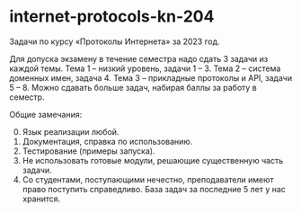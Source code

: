 # internet-protocols-kn-204
Задачи по курсу «Протоколы Интернета» за 2023 год.

Для допуска экзамену в течение семестра надо сдать 3 задачи из каждой темы.
Тема 1 – низкий уровень, задачи 1 – 3.
Тема 2 – система доменных имен, задача 4.
Тема 3 – прикладные протоколы и API, задачи 5 – 8.
Можно сдавать больше задач, набирая баллы за работу в семестр.

Общие замечания:

0. Язык реализации любой.
1. Документация, справка по использованию.
2. Тестирование (примеры запуска).
3. Не использовать готовые модули, решающие существенную часть задачи.
4. Со студентами, поступающими нечестно, преподаватели имеют право поступить справедливо. База задач за последние 5 лет у нас хранится.
